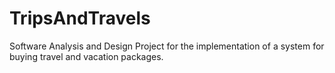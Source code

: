 # TripsAndTravels
Software Analysis and Design Project for the implementation of a system for buying travel and vacation packages.
